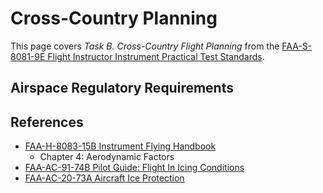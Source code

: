 # Cross-Country Planning

This page covers *Task B. Cross-Country Flight Planning* from the [FAA-S-8081-9E Flight Instructor Instrument Practical Test Standards](https://www.faa.gov/training_testing/testing/acs/cfi_instrument_pts_9.pdf).

## Airspace Regulatory Requirements

<!--@include: ./docs/src/includes/airspace-requirements/transponder.md | shift:1-->
<!--@include: ./docs/src/includes/airspace-requirements/adsb.md | shift:1-->
<!--@include: ./docs/src/includes/ifr-fuel-requirements.md | shift:1-->
<!--@include: ./docs/src/includes/ifr-routing.md | shift:1-->
<!--@include: ./docs/src/includes/ifr-alternates.md | shift:1-->

<!--@include: ./docs/src/includes/ifr-en-route.md | shift:1-->
<!--@include: ./docs/src/includes/notams.md | shift:1-->

<!--@include: ./docs/src/includes/preflight-information.md | shift:1-->

<!--@include: ./docs/src/includes/ifr-filing.md | shift:1-->

<!--@include: ./docs/src/includes/satellite-based-navigation.md | shift:1-->
<!--@include: ./docs/src/includes/airframe-icing.md | shift:1-->
<!--@include: ./docs/src/includes/systems/deicing-and-anti-icing.md | shift:1-->

## References

* [FAA-H-8083-15B Instrument Flying Handbook](https://www.faa.gov/sites/faa.gov/files/regulations_policies/handbooks_manuals/aviation/FAA-H-8083-15B.pdf)
  * Chapter 4: Aerodynamic Factors
* [FAA-AC-91-74B Pilot Guide: Flight In Icing Conditions](https://www.faa.gov/regulations_policies/advisory_circulars/index.cfm/go/document.information/documentID/1028388)
* [FAA-AC-20-73A Aircraft Ice Protection](https://www.faa.gov/regulations_policies/advisory_circulars/index.cfm/go/document.information/documentID/22031)
